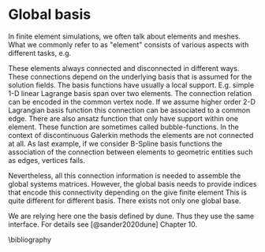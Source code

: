 <!--
SPDX-FileCopyrightText: 2022 The Ikarus Developers mueller@ibb.uni-stuttgart.de
SPDX-License-Identifier: CC-BY-SA-4.0
-->

# Global basis

In finite element simulations, we often talk about elements and meshes. What we commonly refer to as "element"
consists of various aspects with different tasks, e.g.  

These elements always connected and disconnected in different ways. 
These connections depend on the underlying basis that is assumed for the solution fields.
The basis functions have usually a local support. E.g. simple 1-D linear Lagrange basis span over two elements.
The connection relation can be encoded in the common vertex node. If we assume higher order 2-D Lagrangian basis function this connection can be associated to a common edge.
There are also ansatz function that only have support within one element. These function are sometimes called bubble-functions.
In the context of discontinuous Galerkin methods the elements are not connected at all.
As last example, if we consider B-Spline basis functions the association of the connection between elements to geometric entities such as edges, vertices fails.

Nevertheless, all this connection information is needed to assemble the global systems matrices. 
However, the global basis needs to provide indices that encode this connectivity depending on the give finite element
This is quite different for different basis. There exists not only one global base.

We are relying here one the basis defined by dune. Thus they use the same interface.
For details see [@sander2020dune] Chapter 10.

\bibliography